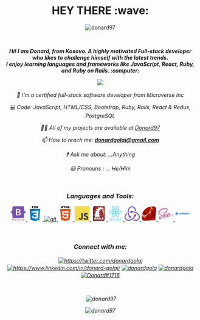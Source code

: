 <h1 align="center">HEY THERE :wave: </h1>
    

<p align="center"><img  src="https://user-images.githubusercontent.com/74506933/131107277-df8831b3-48c0-4a19-bc46-4428c4f59dba.png" alt="donard97" width="1000" height="220" /></p>
<br>


<p align="center"><i><strong>
Hi! I am Donard, from Kosovo. A highly motivated Full-stack developer who likes to challenge himself with the latest trends.<br> 
I enjoy learning languages and frameworks like JavaScript, React, Ruby, and Ruby on Rails. :computer:
 </strong><i></p>
 
<div align="center">
 
 ![](https://komarev.com/ghpvc/?username=your-github-Donard97&label=PROFILE+VIEWS)
 
🔭 I’m a certified full-stack software developer from Microverse Inc
 
💻 Code: JavaScript, HTML/CSS, Bootstrap, Ruby, Rails, React & Redux, PostgreSQL 

 👨‍💻 All of my projects are available at [Donard97](https://github.com/Donard97)

 📫 How to reach me: **donardgolaj@gmail.com**  
 
  ❓  Ask me about: ...Anything 

 :smiley: Pronouns : ... He/Him 
 
 </div>

<br>

<h3 align="center">Languages and Tools:</h3>
<p align="center"> <a href="https://getbootstrap.com" target="_blank"> <img src="https://raw.githubusercontent.com/devicons/devicon/master/icons/bootstrap/bootstrap-plain-wordmark.svg" alt="bootstrap" width="40" height="40"/> </a> <a href="https://www.w3schools.com/css/" target="_blank"> <img src="https://raw.githubusercontent.com/devicons/devicon/master/icons/css3/css3-original-wordmark.svg" alt="css3" width="40" height="40"/> </a> <a href="https://git-scm.com/" target="_blank"> <img src="https://www.vectorlogo.zone/logos/git-scm/git-scm-icon.svg" alt="git" width="40" height="40"/> </a> <a href="https://www.w3.org/html/" target="_blank"> <img src="https://raw.githubusercontent.com/devicons/devicon/master/icons/html5/html5-original-wordmark.svg" alt="html5" width="40" height="40"/> </a> <a href="https://developer.mozilla.org/en-US/docs/Web/JavaScript" target="_blank"> <img src="https://raw.githubusercontent.com/devicons/devicon/master/icons/javascript/javascript-original.svg" alt="javascript" width="40" height="40"/> </a> <a href="https://rubyonrails.org" target="_blank"> <img src="https://raw.githubusercontent.com/devicons/devicon/master/icons/rails/rails-original-wordmark.svg" alt="rails" width="40" height="40"/> </a> <a href="https://reactjs.org/" target="_blank"> <img src="https://raw.githubusercontent.com/devicons/devicon/master/icons/react/react-original-wordmark.svg" alt="react" width="40" height="40"/> </a> <a href="https://redux.js.org" target="_blank"> <img src="https://raw.githubusercontent.com/devicons/devicon/master/icons/redux/redux-original.svg" alt="redux" width="40" height="40"/> </a> <a href="https://www.ruby-lang.org/en/" target="_blank"> <img src="https://raw.githubusercontent.com/devicons/devicon/master/icons/ruby/ruby-original.svg" alt="ruby" width="40" height="40"/> </a> <a href="https://sass-lang.com" target="_blank"> <img src="https://raw.githubusercontent.com/devicons/devicon/master/icons/sass/sass-original.svg" alt="sass" width="40" height="40"/> </a> <a href="https://webpack.js.org" target="_blank"> <img src="https://raw.githubusercontent.com/devicons/devicon/d00d0969292a6569d45b06d3f350f463a0107b0d/icons/webpack/webpack-original-wordmark.svg" alt="webpack" width="40" height="40"/> </a> </p>

<br>
<h3 align="center">Connect with me:</h3>
<p align="center">
<a href="https://twitter.com/donardgolaj" target="blank"><img align="center" src="https://raw.githubusercontent.com/rahuldkjain/github-profile-readme-generator/master/src/images/icons/Social/twitter.svg" alt="https://twitter.com/donardgolaj" height="30" width="40" /></a>
<a href="https://www.linkedin.com/in/donard-golaj/" target="blank"><img align="center" src="https://raw.githubusercontent.com/rahuldkjain/github-profile-readme-generator/master/src/images/icons/Social/linked-in-alt.svg" alt="https://www.linkedin.com/in/donard-golaj/" height="30" width="40" /></a>
<a href="https://fb.com/donardgola" target="blank"><img align="center" src="https://raw.githubusercontent.com/rahuldkjain/github-profile-readme-generator/master/src/images/icons/Social/facebook.svg" alt="donardgola" height="30" width="40" /></a>
<a href="https://instagram.com/donardgola" target="blank"><img align="center" src="https://raw.githubusercontent.com/rahuldkjain/github-profile-readme-generator/master/src/images/icons/Social/instagram.svg" alt="donardgola" height="30" width="40" /></a>
<a href="https://discord.gg/Donard#1716" target="blank"><img align="center" src="https://raw.githubusercontent.com/rahuldkjain/github-profile-readme-generator/master/src/images/icons/Social/discord.svg" alt="Donard#1716" height="30" width="40" /></a>
</p>

<br>

<p align="center">&nbsp;<img  src="https://github-readme-stats.vercel.app/api?username=donard97&show_icons=true&locale=en" alt="donard97"  /></p>

<p align="center"><img  src="https://github-readme-stats.vercel.app/api/top-langs?username=donard97&show_icons=true&locale=en&layout=compact" alt="donard97" /></p>
<br>









